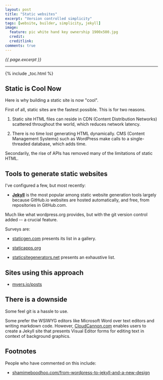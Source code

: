 ```yaml
---
layout: post
title: "Static websites"
excerpt: "Version controlled simplicity"
tags: [website, builder, simplicity, jekyll]
image:
  feature: pic white hand key ownership 1900x500.jpg
  credit:
  creditlink:
comments: true
---
```

<i>{{ page.excerpt }}</i>
<hr />

{% include _toc.html %}

## Static is Cool Now
Here is why building a static site is now "cool".

First of all, static sites are the fastest possible.
This is for two reasons.

1. Static site HTML files can reside in CDN (Content Distribution Networks) scattered throughout the world, which reduces network latency.

2. There is no time lost generating HTML dynamically.
CMS (Content Management Systems) such as WordPress
make calls to a single-threaded database, which adds time.

Secondarily, the rise of APIs has removed many of the limitations
of static HTML.

## Tools to generate static websites
I've configured a few, but most recently:

   * <strong>[Jekyll](/jekyll-site-development)</strong> is the most popular among static website generation tools largely because GitHub.io websites are
   hosted automatically, and free, from repositories in GitHub.com.

   Much like what wordpress.org provides, but
   with the git version control added -- a crucial feature.

Surveys are:

   * <a target="_blank" href="http://www.staticgen.com/">staticgen.com</a>
   presents its list in a gallery.

   * <a target="_blank" href="https://staticapps.org/">staticapps.org</a>

   * <a target="_blank" href="https://staticsitegenerators.net/">staticsitegenerators.net</a>
   presents an exhaustive list.

## Sites using this approach

* <a target="_blank" href="http://myers.io/posts/">myers.io/posts</a>

## There is a downside
Some feel git is a hassle to use.

Some prefer the WSIWYG editors like Microsoft Word
over text editors and writing markdown code.
However, <a target="_blank" href="https://cloudcannon.com/"> CloudCannon.com</a> 
enables users to create a Jekyll site that presents
Visual Editor forms for editing text in context of background graphics.

## Footnotes
People who have commented on this include:

* <a target="_blank" href="http://www.shamimeboodhoo.com/from-wordpress-to-jekyll-and-a-new-design/">
  shamimeboodhoo.com/from-wordpress-to-jekyll-and-a-new-design</a>

